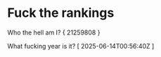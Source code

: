 # Fuck the rankings

Who the hell am I?
{ 21259808 }

What fucking year is it?
[ 2025-06-14T00:56:40Z ]
